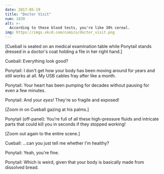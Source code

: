 ```yaml
---
date: 2017-05-19
title: "Doctor Visit"
num: 1839
alt: >-
  According to these blood tests, you're like 30% cereal.
img: https://imgs.xkcd.com/comics/doctor_visit.png
---
```

[Cueball is seated on an medical examination table while Ponytail stands dressed in a doctor's coat holding a file in her right hand.]

Cueball: Everything look good?

Ponytail: I don't get how your body has been moving around for years and still works at all. My USB cables fray after like a month.

Ponytail: Your heart has been pumping for decades without pausing for even a few minutes.

Ponytail: And your *eyes!* They're so fragile and exposed!

[Zoom in on Cueball gazing at his palms.]

Ponytail (off-panel): You're full of all these high-pressure fluids and intricate parts that could kill you in seconds if they stopped working!

[Zoom out again to the entire scene.]

Cueball: ...can you just tell me whether I'm healthy?

Ponytail: Yeah, you're fine.

Ponytail: Which is weird, given that your body is basically made from dissolved bread.